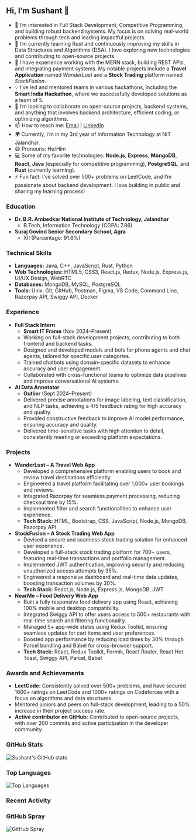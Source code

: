 ## Hi, I’m Sushant 👋

- 👀 I’m interested in Full Stack Development, Competitive Programming, and building robust backend systems. My focus is on solving real-world problems through tech and leading impactful projects.
- 🌱 I’m currently learning Rust and continuously improving my skills in Data Structures and Algorithms (DSA). I love exploring new technologies and contributing to open-source projects.
- 💼 I have experience working with the MERN stack, building REST APIs, and integrating payment systems. My notable projects include a **Travel Application** named *WanderLust* and a **Stock Trading** platform named *StockFusion*.
- 💡 I’ve led and mentored teams in various hackathons, including the **Smart India Hackathon**, where we successfully developed solutions as a team of 5.
- 💞️ I’m looking to collaborate on open-source projects, backend systems, and anything that involves backend architecture, efficient coding, or optimizing algorithms.
- 📫 How to reach me: [Email](mailto:sushantbansal2004@gmail.com) | [LinkedIn](https://www.linkedin.com/in/sushant-bansal-a4719525a/)
- 🌍 Currently, I’m in my 3rd year of Information Technology at NIT Jalandhar.
- 😄 Pronouns: He/Him
- 💻 Some of my favorite technologies: **Node.js**, **Express**, **MongoDB**, **React**, **Java** (especially for competitive programming), **PostgreSQL**, and **Rust** (currently learning).
- ⚡ Fun fact: I’ve solved over 500+ problems on LeetCode, and I’m passionate about backend development. I love building in public and sharing my learning process!

### Education
- **Dr. B.R. Ambedkar National Institute of Technology, Jalandhar**
  - B.Tech, Information Technology (CGPA: 7.86)
- **Suraj Govind Senior Secondary School, Agra**
  - XII (Percentage: 91.6%)

### Technical Skills
- **Languages:** Java, C++, JavaScript, Rust, Python
- **Web Technologies:** HTML5, CSS3, React.js, Redux, Node.js, Express.js, UI/UX Design, WebRTC
- **Databases:** MongoDB, MySQL, PostgreSQL
- **Tools:** Unix, Git, GitHub, Postman, Figma, VS Code, Command Line, Razorpay API, Swiggy API, Docker

### Experience
- **Full Stack Intern**
  - **Smart IT Frame** (Nov 2024–Present)
  - Working on full-stack development projects, contributing to both frontend and backend tasks.
  - Designed and developed models and bots for phone agents and chat agents, tailored for specific user categories.
  - Trained chatbots using domain-specific datasets to enhance accuracy and user engagement.
  - Collaborated with cross-functional teams to optimize data pipelines and improve conversational AI systems.
- **AI Data Annotator**
  - **Outlier** (Sept 2024–Present)
  - Delivered precise annotations for image labeling, text classification, and NLP tasks, achieving a 4/5 feedback rating for high accuracy and quality.
  - Provided constructive feedback to improve AI model performance, ensuring accuracy and quality.
  - Delivered time-sensitive tasks with high attention to detail, consistently meeting or exceeding platform expectations.

### Projects
- **WanderLust – A Travel Web App**
  - Developed a comprehensive platform enabling users to book and review travel destinations efficiently.
  - Engineered a travel platform facilitating over 1,000+ user bookings and reviews.
  - Integrated Razorpay for seamless payment processing, reducing checkout time by 15%.
  - Implemented filter and search functionalities to enhance user experience.
  - **Tech Stack:** HTML, Bootstrap, CSS, JavaScript, Node.js, MongoDB, Razorpay API
- **StockFusion – A Stock Trading Web App**
  - Devised a secure and seamless stock trading solution for enhanced user experience.
  - Developed a full-stack stock trading platform for 700+ users, featuring real-time transactions and portfolio management.
  - Implemented JWT authentication, improving security and reducing unauthorized access attempts by 35%.
  - Engineered a responsive dashboard and real-time data updates, boosting transaction volumes by 30%.
  - **Tech Stack:** React.js, Node.js, Express.js, MongoDB, JWT
- **NearMe – Food Delivery Web App**
  - Built a fully responsive food delivery app using React, achieving 100% mobile and desktop compatibility.
  - Integrated Swiggy API to offer users access to 500+ restaurants with real-time search and filtering functionality.
  - Managed 5+ app-wide states using Redux Toolkit, ensuring seamless updates for cart items and user preferences.
  - Boosted app performance by reducing load times by 30% through Parcel bundling and Babel for cross-browser support.
  - **Tech Stack:** React, Redux Toolkit, Formik, React Router, React Hot Toast, Swiggy API, Parcel, Babel

### Awards and Achievements
- **LeetCode:** Consistently solved over 500+ problems, and have secured 1600+ ratings on LeetCode and 1000+ ratings on Codeforces with a focus on algorithms and data structures.
- Mentored juniors and peers on full-stack development, leading to a 50% increase in their project success rate.
- **Active contributor on GitHub:** Contributed to open-source projects, with over 200 commits and active participation in the developer community.

### GitHub Stats
![Sushant's GitHub stats](https://github-readme-stats.vercel.app/api?username=Sushant0124&show_icons=true&theme=radical)

### Top Languages
![Top Languages](https://github-readme-stats.vercel.app/api/top-langs/?username=Sushant0124&layout=compact&theme=radical)

### Recent Activity
<!--START_SECTION:activity-->
<!--END_SECTION:activity-->

### GitHub Spray
![GitHub Spray](https://ghchart.rshah.org/Sushant0124)
